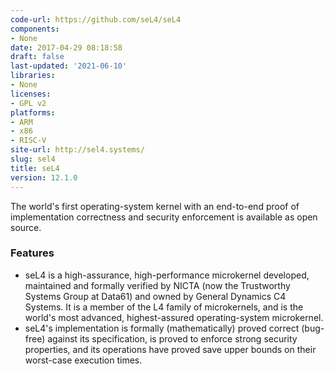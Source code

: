 ```yaml
---
code-url: https://github.com/seL4/seL4
components:
- None
date: 2017-04-29 08:18:58
draft: false
last-updated: '2021-06-10'
libraries:
- None
licenses:
- GPL v2
platforms:
- ARM
- x86
- RISC-V
site-url: http://sel4.systems/
slug: sel4
title: seL4
version: 12.1.0
---
```

The world's first operating-system kernel with an end-to-end proof of implementation correctness and security enforcement is available as open source.

<!--more-->

### Features
- seL4 is a high-assurance, high-performance microkernel developed, maintained and formally verified by NICTA (now the Trustworthy Systems Group at Data61) and owned by General Dynamics C4 Systems. It is a member of the L4 family of microkernels, and is the world's most advanced, highest-assured operating-system microkernel.
- seL4's implementation is formally (mathematically) proved correct (bug-free) against its specification, is proved to enforce strong security properties, and its operations have proved save upper bounds on their worst-case execution times.


